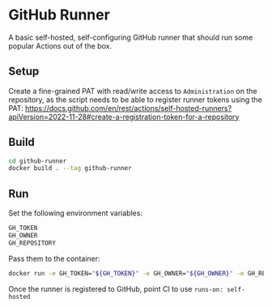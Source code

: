 # GitHub Runner

A basic self-hosted, self-configuring GitHub runner that should run some popular Actions out of the box.

## Setup

Create a fine-grained PAT with read/write access to `Administration` on the repository, as the script needs to be able to register runner tokens using the PAT: https://docs.github.com/en/rest/actions/self-hosted-runners?apiVersion=2022-11-28#create-a-registration-token-for-a-repository

## Build

```bash
cd github-runner
docker build . --tag github-runner
```

## Run

Set the following environment variables:

```bash
GH_TOKEN
GH_OWNER
GH_REPOSITORY
```

Pass them to the container:

```bash
docker run -e GH_TOKEN="${GH_TOKEN}" -e GH_OWNER="${GH_OWNER}" -e GH_REPOSITORY="${GH_REPOSITORY}" -d --rm --name github-runner github-runner
```

Once the runner is registered to GitHub, point CI to use `runs-on: self-hosted`
